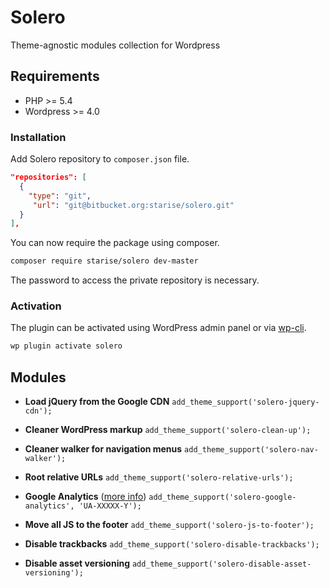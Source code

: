 # Solero

Theme-agnostic modules collection for Wordpress

## Requirements

* PHP >= 5.4
* Wordpress >= 4.0

### Installation

Add Solero repository to `composer.json` file.

```json
"repositories": [
  {
    "type": "git",
     "url": "git@bitbucket.org:starise/solero.git"
  }
],
```

You can now require the package using composer.

```sh
composer require starise/solero dev-master
```

The password to access the private repository is necessary.

### Activation

The plugin can be activated using WordPress admin panel or via [wp-cli](http://wp-cli.org/commands/plugin/activate/).

```sh
wp plugin activate solero
```

## Modules

* **Load jQuery from the Google CDN**
  `add_theme_support('solero-jquery-cdn');`

* **Cleaner WordPress markup**
  `add_theme_support('solero-clean-up');`

* **Cleaner walker for navigation menus**
`add_theme_support('solero-nav-walker');`

* **Root relative URLs**
  `add_theme_support('solero-relative-urls');`

* **Google Analytics** ([more info](https://github.com/roots/soil/wiki/Google-Analytics))
  `add_theme_support('solero-google-analytics', 'UA-XXXXX-Y');`

* **Move all JS to the footer**
  `add_theme_support('solero-js-to-footer');`

* **Disable trackbacks**
  `add_theme_support('solero-disable-trackbacks');`

* **Disable asset versioning**
  `add_theme_support('solero-disable-asset-versioning');`
